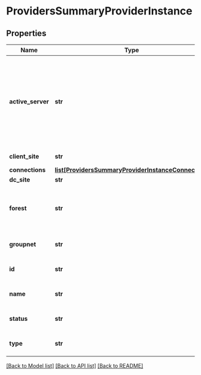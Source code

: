 # ProvidersSummaryProviderInstance

## Properties
Name | Type | Description | Notes
------------ | ------------- | ------------- | -------------
**active_server** | **str** | Specifies the server through which the provider serves authentication requests. Null if no server is set or is not applicable for that provider. | [optional] 
**client_site** | **str** | The Nodes Site. | [optional] 
**connections** | [**list[ProvidersSummaryProviderInstanceConnection]**](ProvidersSummaryProviderInstanceConnection.md) |  | [optional] 
**dc_site** | **str** | The DC Site. | [optional] 
**forest** | **str** | Specifies the Active Directory forest. Null if not applicable. | [optional] 
**groupnet** | **str** | The groupnet the provider is in. | [optional] 
**id** | **str** | Specifies the ID of the provider. | [optional] 
**name** | **str** | Specifies the name of the provider. | [optional] 
**status** | **str** | Indicates the status of the provider. | [optional] 
**type** | **str** | Specifies the type of provider. | [optional] 

[[Back to Model list]](../README.md#documentation-for-models) [[Back to API list]](../README.md#documentation-for-api-endpoints) [[Back to README]](../README.md)


